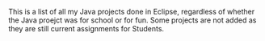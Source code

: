 This is a list of all my Java projects done in Eclipse, regardless of whether the Java proejct was for school or for fun.
Some projects are not added as they are still current assignments for Students.
